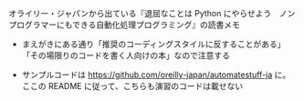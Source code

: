 オライリー・ジャパンから出ている『退屈なことは Python にやらせよう　ノンプログラマーにもできる自動化処理プログラミング』の読書メモ

- まえがきにある通り「推奨のコーディングスタイルに反することがある」「その場限りのコードを書く人向けの本」なので注意する

- サンプルコードは https://github.com/oreilly-japan/automatestuff-ja に。ここの README に従って、こちらも演習のコードは載せない



